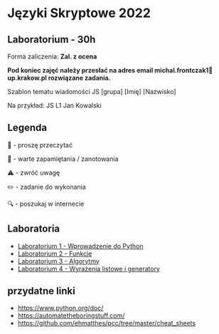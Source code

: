# Języki Skryptowe 2022
## Laboratorium - 30h

Forma zaliczenia: **Zal. z ocena**

**Pod koniec zajęć należy przesłać na adres email michal.frontczak1📧up.krakow.pl rozwiązane zadania.**

Szablon tematu wiadomości JS [grupa] [Imię] [Nazwisko]

Na przykład:
JS L1 Jan Kowalski

## Legenda

📖 - proszę przeczytać

📝 - warte zapamiętania / zanotowania

⚠️ - zwróć uwagę

✏️ - zadanie do wykonania

🔍 - poszukaj w internecie

## Laboratoria
  - [Laboratorium 1 - Wprowadzenie do Python](lab/01_intro.md)
  - [Laboratorium 2 - Funkcje](lab/02_funkcje.md)
  - [Laboratorium 3 - Algorytmy](lab/03_algorytmy.md)
  - [Laboratorium 4 - Wyrażenia listowe i generatory](lab/04_wyr_list_i_generatory.md)

## przydatne linki
- https://www.python.org/doc/
- https://automatetheboringstuff.com/
- https://github.com/ehmatthes/pcc/tree/master/cheat_sheets
